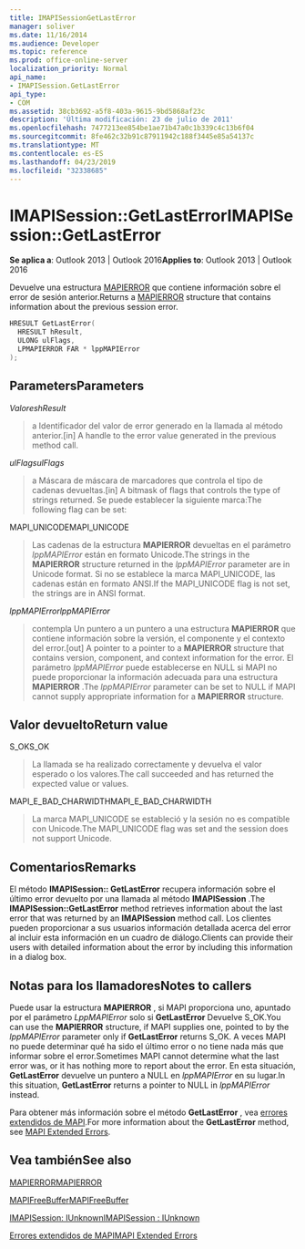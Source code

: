 ```yaml
---
title: IMAPISessionGetLastError
manager: soliver
ms.date: 11/16/2014
ms.audience: Developer
ms.topic: reference
ms.prod: office-online-server
localization_priority: Normal
api_name:
- IMAPISession.GetLastError
api_type:
- COM
ms.assetid: 38cb3692-a5f8-403a-9615-9bd5868af23c
description: 'Última modificación: 23 de julio de 2011'
ms.openlocfilehash: 7477213ee854be1ae71b47a0c1b339c4c13b6f04
ms.sourcegitcommit: 8fe462c32b91c87911942c188f3445e85a54137c
ms.translationtype: MT
ms.contentlocale: es-ES
ms.lasthandoff: 04/23/2019
ms.locfileid: "32338685"
---
```

# <a name="imapisessiongetlasterror"></a><span data-ttu-id="6ee00-103">IMAPISession::GetLastError</span><span class="sxs-lookup"><span data-stu-id="6ee00-103">IMAPISession::GetLastError</span></span>

  
  
<span data-ttu-id="6ee00-104">**Se aplica a**: Outlook 2013 | Outlook 2016</span><span class="sxs-lookup"><span data-stu-id="6ee00-104">**Applies to**: Outlook 2013 | Outlook 2016</span></span> 
  
<span data-ttu-id="6ee00-105">Devuelve una estructura [MAPIERROR](mapierror.md) que contiene información sobre el error de sesión anterior.</span><span class="sxs-lookup"><span data-stu-id="6ee00-105">Returns a [MAPIERROR](mapierror.md) structure that contains information about the previous session error.</span></span> 
  
```cpp
HRESULT GetLastError(
  HRESULT hResult,
  ULONG ulFlags,
  LPMAPIERROR FAR * lppMAPIError
);
```

## <a name="parameters"></a><span data-ttu-id="6ee00-106">Parameters</span><span class="sxs-lookup"><span data-stu-id="6ee00-106">Parameters</span></span>

 <span data-ttu-id="6ee00-107">_Valores_</span><span class="sxs-lookup"><span data-stu-id="6ee00-107">_hResult_</span></span>
  
> <span data-ttu-id="6ee00-108">a Identificador del valor de error generado en la llamada al método anterior.</span><span class="sxs-lookup"><span data-stu-id="6ee00-108">[in] A handle to the error value generated in the previous method call.</span></span>
    
 <span data-ttu-id="6ee00-109">_ulFlags_</span><span class="sxs-lookup"><span data-stu-id="6ee00-109">_ulFlags_</span></span>
  
> <span data-ttu-id="6ee00-110">a Máscara de máscara de marcadores que controla el tipo de cadenas devueltas.</span><span class="sxs-lookup"><span data-stu-id="6ee00-110">[in] A bitmask of flags that controls the type of strings returned.</span></span> <span data-ttu-id="6ee00-111">Se puede establecer la siguiente marca:</span><span class="sxs-lookup"><span data-stu-id="6ee00-111">The following flag can be set:</span></span>
    
<span data-ttu-id="6ee00-112">MAPI_UNICODE</span><span class="sxs-lookup"><span data-stu-id="6ee00-112">MAPI_UNICODE</span></span> 
  
> <span data-ttu-id="6ee00-113">Las cadenas de la estructura **MAPIERROR** devueltas en el parámetro _lppMAPIError_ están en formato Unicode.</span><span class="sxs-lookup"><span data-stu-id="6ee00-113">The strings in the **MAPIERROR** structure returned in the  _lppMAPIError_ parameter are in Unicode format.</span></span> <span data-ttu-id="6ee00-114">Si no se establece la marca MAPI_UNICODE, las cadenas están en formato ANSI.</span><span class="sxs-lookup"><span data-stu-id="6ee00-114">If the MAPI_UNICODE flag is not set, the strings are in ANSI format.</span></span> 
    
 <span data-ttu-id="6ee00-115">_lppMAPIError_</span><span class="sxs-lookup"><span data-stu-id="6ee00-115">_lppMAPIError_</span></span>
  
> <span data-ttu-id="6ee00-116">contempla Un puntero a un puntero a una estructura **MAPIERROR** que contiene información sobre la versión, el componente y el contexto del error.</span><span class="sxs-lookup"><span data-stu-id="6ee00-116">[out] A pointer to a pointer to a **MAPIERROR** structure that contains version, component, and context information for the error.</span></span> <span data-ttu-id="6ee00-117">El parámetro _lppMAPIError_ puede establecerse en NULL si MAPI no puede proporcionar la información adecuada para una estructura **MAPIERROR** .</span><span class="sxs-lookup"><span data-stu-id="6ee00-117">The  _lppMAPIError_ parameter can be set to NULL if MAPI cannot supply appropriate information for a **MAPIERROR** structure.</span></span> 
    
## <a name="return-value"></a><span data-ttu-id="6ee00-118">Valor devuelto</span><span class="sxs-lookup"><span data-stu-id="6ee00-118">Return value</span></span>

<span data-ttu-id="6ee00-119">S_OK</span><span class="sxs-lookup"><span data-stu-id="6ee00-119">S_OK</span></span> 
  
> <span data-ttu-id="6ee00-120">La llamada se ha realizado correctamente y devuelva el valor esperado o los valores.</span><span class="sxs-lookup"><span data-stu-id="6ee00-120">The call succeeded and has returned the expected value or values.</span></span>
    
<span data-ttu-id="6ee00-121">MAPI_E_BAD_CHARWIDTH</span><span class="sxs-lookup"><span data-stu-id="6ee00-121">MAPI_E_BAD_CHARWIDTH</span></span> 
  
> <span data-ttu-id="6ee00-122">La marca MAPI_UNICODE se estableció y la sesión no es compatible con Unicode.</span><span class="sxs-lookup"><span data-stu-id="6ee00-122">The MAPI_UNICODE flag was set and the session does not support Unicode.</span></span>
    
## <a name="remarks"></a><span data-ttu-id="6ee00-123">Comentarios</span><span class="sxs-lookup"><span data-stu-id="6ee00-123">Remarks</span></span>

<span data-ttu-id="6ee00-124">El método **IMAPISession:: GetLastError** recupera información sobre el último error devuelto por una llamada al método **IMAPISession** .</span><span class="sxs-lookup"><span data-stu-id="6ee00-124">The **IMAPISession::GetLastError** method retrieves information about the last error that was returned by an **IMAPISession** method call.</span></span> <span data-ttu-id="6ee00-125">Los clientes pueden proporcionar a sus usuarios información detallada acerca del error al incluir esta información en un cuadro de diálogo.</span><span class="sxs-lookup"><span data-stu-id="6ee00-125">Clients can provide their users with detailed information about the error by including this information in a dialog box.</span></span> 
  
## <a name="notes-to-callers"></a><span data-ttu-id="6ee00-126">Notas para los llamadores</span><span class="sxs-lookup"><span data-stu-id="6ee00-126">Notes to callers</span></span>

<span data-ttu-id="6ee00-127">Puede usar la estructura **MAPIERROR** , si MAPI proporciona uno, apuntado por el parámetro _LppMAPIError_ solo si **GetLastError** Devuelve S_OK.</span><span class="sxs-lookup"><span data-stu-id="6ee00-127">You can use the **MAPIERROR** structure, if MAPI supplies one, pointed to by the  _lppMAPIError_ parameter only if **GetLastError** returns S_OK.</span></span> <span data-ttu-id="6ee00-128">A veces MAPI no puede determinar qué ha sido el último error o no tiene nada más que informar sobre el error.</span><span class="sxs-lookup"><span data-stu-id="6ee00-128">Sometimes MAPI cannot determine what the last error was, or it has nothing more to report about the error.</span></span> <span data-ttu-id="6ee00-129">En esta situación, **GetLastError** devuelve un puntero a NULL en _lppMAPIError_ en su lugar.</span><span class="sxs-lookup"><span data-stu-id="6ee00-129">In this situation, **GetLastError** returns a pointer to NULL in  _lppMAPIError_ instead.</span></span> 
  
<span data-ttu-id="6ee00-130">Para obtener más información sobre el método **GetLastError** , vea [errores extendidos de MAPI](mapi-extended-errors.md).</span><span class="sxs-lookup"><span data-stu-id="6ee00-130">For more information about the **GetLastError** method, see [MAPI Extended Errors](mapi-extended-errors.md).</span></span>
  
## <a name="see-also"></a><span data-ttu-id="6ee00-131">Vea también</span><span class="sxs-lookup"><span data-stu-id="6ee00-131">See also</span></span>



[<span data-ttu-id="6ee00-132">MAPIERROR</span><span class="sxs-lookup"><span data-stu-id="6ee00-132">MAPIERROR</span></span>](mapierror.md)
  
[<span data-ttu-id="6ee00-133">MAPIFreeBuffer</span><span class="sxs-lookup"><span data-stu-id="6ee00-133">MAPIFreeBuffer</span></span>](mapifreebuffer.md)
  
[<span data-ttu-id="6ee00-134">IMAPISession: IUnknown</span><span class="sxs-lookup"><span data-stu-id="6ee00-134">IMAPISession : IUnknown</span></span>](imapisessioniunknown.md)


[<span data-ttu-id="6ee00-135">Errores extendidos de MAPI</span><span class="sxs-lookup"><span data-stu-id="6ee00-135">MAPI Extended Errors</span></span>](mapi-extended-errors.md)

